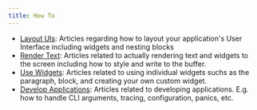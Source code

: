 ```yaml
---
title: How To
---
```


- [Layout UIs](./layout/): Articles regarding how to layout your application's User Interface
  including widgets and nesting blocks
- [Render Text](./render/): Articles related to actually rendering text and widgets to the screen
  including how to style and write to the buffer.
- [Use Widgets](./widgets/): Articles related to using individual widgets suchs as the paragraph,
  block, and creating your own custom widget.
- [Develop Applications](./develop-apps/): Articles related to developing applications. E.g. how to
  handle CLI arguments, tracing, configuration, panics, etc.

